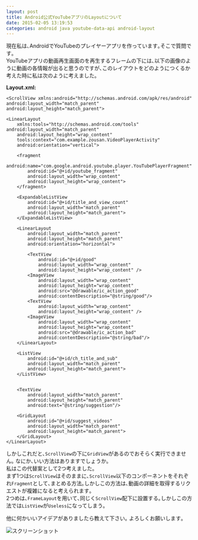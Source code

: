```yaml
---
layout: post
title: Android公式YouTubeアプリのLayoutについて
date: 2015-02-05 13:19:53
categories: android java youtube-data-api android-layout
---
```

<!-- {% raw %} -->
<p>現在私は､AndroidでYouTubeのプレイヤーアプリを作っています｡そこで質問です｡<br>
YouTubeアプリの動画再生画面のを再生するフレームの下には､以下の画像のように動画の各情報が出ると思うのですが､このレイアウトをどのようにつくるか考えた時に私は次のように考えました｡</p>

<p><strong>Layout.xml:</strong></p>

<pre><code>&lt;ScrollView xmlns:android="http://schemas.android.com/apk/res/android"
android:layout_width="match_parent"
android:layout_height="match_parent"&gt;

&lt;LinearLayout
    xmlns:tools="http://schemas.android.com/tools" android:layout_width="match_parent"
    android:layout_height="wrap_content"
    tools:context="com.example.zousan.VideoPlayerActivity"
    android:orientation="vertical"&gt;

    &lt;fragment
        android:name="com.google.android.youtube.player.YouTubePlayerFragment"
        android:id="@+id/youtube_fragment"
        android:layout_width="wrap_content"
        android:layout_height="wrap_content"&gt;
    &lt;/fragment&gt;

    &lt;ExpandableListView
        android:id="@+id/title_and_view_count"
        android:layout_width="match_parent"
        android:layout_height="match_parent"&gt;
    &lt;/ExpandableListView&gt;

    &lt;LinearLayout
        android:layout_width="match_parent"
        android:layout_height="match_parent"
        android:orientation="horizontal"&gt;

        &lt;TextView
            android:id="@+id/good"
            android:layout_width="wrap_content"
            android:layout_height="wrap_content" /&gt;
        &lt;ImageView
            android:layout_width="wrap_content"
            android:layout_height="wrap_content"
            android:src="@drawable/ic_action_good"
            android:contentDescription="@string/good"/&gt;
        &lt;TextView
            android:layout_width="wrap_content"
            android:layout_height="wrap_content" /&gt;
        &lt;ImageView
            android:layout_width="wrap_content"
            android:layout_height="wrap_content"
            android:src="@drawable/ic_action_bad"
            android:contentDescription="@string/bad"/&gt;
    &lt;/LinearLayout&gt;

    &lt;ListView
        android:id="@+id/ch_title_and_sub"
        android:layout_width="match_parent"
        android:layout_height="match_parent"&gt;
    &lt;/ListView&gt;


    &lt;TextView
        android:layout_width="match_parent"
        android:layout_height="match_parent"
        android:text="@string/suggestion"/&gt;

    &lt;GridLayout
        android:id="@+id/suggest_videos"
        android:layout_width="match_parent"
        android:layout_height="match_parent"&gt;
    &lt;/GridLayout&gt;
&lt;/LinearLayout&gt;
</code></pre>

<p></p>

<p>しかしこれだと､<code>ScrollView</code>の下に<code>GridView</code>があるのでおそらく実行できません｡  なにか､いい方法はありますでしょうか｡<br>
私はこの代替案として2つ考えました｡<br>
まず1つは<code>ScrollView</code>はそのままに､<code>ScrollView</code>以下のコンポーネントをそれぞれ<code>Fragment</code>として､まとめる方法｡しかしこの方法は､動画の詳細を取得するリクエストが複雑になると考えられます｡<br>
2つめは､<code>FrameLayout</code>を用いて､同じく<code>ScrollView</code>配下に設置する｡しかしこの方法では<code>ListView</code>が<code>Useless</code>になってしまう｡</p>

<p>他に何かいいアイデアがありましたら教えて下さい｡ よろしくお願いします｡</p>

<p><img src="https://i.stack.imgur.com/12nQ2.png" alt="スクリーンショット"></p>
<!-- {% endraw %} -->
